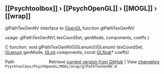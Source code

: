## [[Psychtoolbox]] &#8250; [[PsychOpenGL]] &#8250; [[MOGL]] &#8250; [[wrap]]

glPathTexGenNV  Interface to [OpenGL](OpenGL) function glPathTexGenNV  
  
usage:  glPathTexGenNV( texCoordSet, genMode, components, coeffs )  
  
C function:  void glPathTexGenNV[(GLenum]((GLenum) texCoordSet, [GLenum](GLenum) genMode, [GLint](GLint) components, const [GLfloat](GLfloat)\* coeffs)  




<div class="code_header" style="text-align:right;">
  <span style="float:left;">Path&nbsp;&nbsp;</span> <span class="counter">Retrieve <a href=
  "https://raw.github.com/Psychtoolbox-3/Psychtoolbox-3/beta/Psychtoolbox/PsychOpenGL/MOGL/wrap/glPathTexGenNV.m">current version from GitHub</a> | View <a href=
  "https://github.com/Psychtoolbox-3/Psychtoolbox-3/commits/beta/Psychtoolbox/PsychOpenGL/MOGL/wrap/glPathTexGenNV.m">changelog</a></span>
</div>
<div class="code">
  <code>Psychtoolbox/PsychOpenGL/MOGL/wrap/glPathTexGenNV.m</code>
</div>

